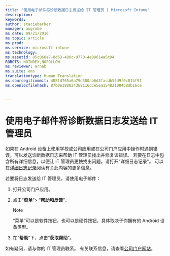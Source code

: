 ```yaml
---
title: "使用电子邮件将诊断数据日志发送给 IT 管理员 | Microsoft Intune"
description: 
keywords: 
author: staciebarker
manager: angrobe
ms.date: 09/21/2016
ms.topic: article
ms.prod: 
ms.service: microsoft-intune
ms.technology: 
ms.assetid: 85c868e7-8d63-480c-9770-4e99614a5c94
ROBOTS: NOINDEX,NOFOLLOW
ms.reviewer: arnab
ms.suite: ems
translationtype: Human Translation
ms.sourcegitcommit: 4881d765a6a79d380ab6d3facdb55d9f0c81bf97
ms.openlocfilehash: 87b0e188824368116dce5ea154821084b8db16ce


---
```



# 使用电子邮件将诊断数据日志发送给 IT 管理员

如果在 Android 设备上使用学校或公司应用或在公司门户应用中操作时遇到错误，可以发送诊断数据日志来帮助 IT 管理员找出并修复该错误。 若要在日志中包含所有详细信息，以便让 IT 管理员更快找出问题，请打开“详细日志记录”。 可以在[详细日志记录](use-verbose-logging-to-help-your-it-administrator-fix-device-issues-android.md)阅读有关此内容的更多信息。

若要将日志发送给 IT 管理员，请使用电子邮件：

1.  打开公司门户应用。

2.  点击“**菜单**”&gt;  “**帮助和反馈**”。

    > [!NOTE]
    > “菜单”可以是软件按钮，也可以是硬件按钮，具体取决于你拥有的 Android 设备类型。

3.  在“**帮助**”下，点击“**获取帮助**”。

如有疑问，请与你的 IT 管理员联系。 有关联系信息，请查看[公司门户网站](http://portal.manage.microsoft.com)。


<!--HONumber=Sep16_HO4-->


